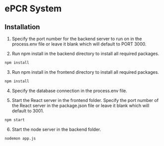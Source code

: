 
# ePCR System


## Installation

1. Specify the port number for the backend server to run on in the process.env file or leave it blank which will default to PORT 3000.

2. Run npm install in the backend directory to install all required packages.

```bash
npm install
```

3. Run npm install in the frontend directory to install all required packages.

```bash
npm install
```
4. Specify the database connection in the process.env file.

5. Start the React server in the frontend folder. Specify the port number of the React server in the package.json file or leave it blank which will default to 3001.

```bash
npm start
```

6. Start the node server in the backend folder.

```bash
nodemon app.js
```
